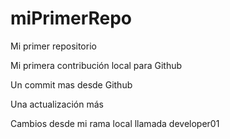 # miPrimerRepo
Mi primer repositorio

Mi primera contribución local para Github

Un commit mas desde Github

Una actualización más

Cambios desde mi rama local llamada developer01
